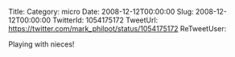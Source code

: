 Title: 
Category: micro
Date: 2008-12-12T00:00:00
Slug: 2008-12-12T00:00:00
TwitterId: 1054175172
TweetUrl: https://twitter.com/mark_philpot/status/1054175172
ReTweetUser: 

Playing with nieces!